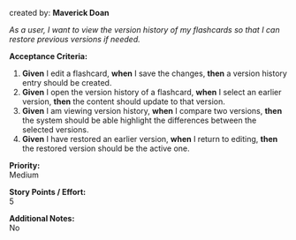 created by: **Maverick Doan** 

_As a user, I want to view the version history of my flashcards so that I can restore previous versions if needed._

**Acceptance Criteria:**

1. **Given** I edit a flashcard, **when** I save the changes, **then** a version history entry should be created.
2. **Given** I open the version history of a flashcard, **when** I select an earlier version, **then** the content should update to that version.
3. **Given** I am viewing version history, **when** I compare two versions, **then** the system should be able highlight the differences between the selected versions.
4. **Given** I have restored an earlier version, **when** I return to editing, **then** the restored version should be the active one.

**Priority:**  
Medium

**Story Points / Effort:**  
5

**Additional Notes:**  
No